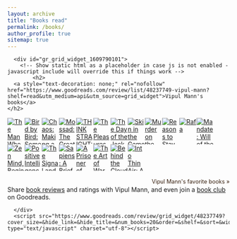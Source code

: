 ```yaml
---
layout: archive
title: "Books read"
permalink: /books/
author_profile: true
sitemap: true
---
```



   <style type="text/css" media="screen">
        .gr_grid_container {
          /* customize grid container div here. eg: width: 500px; */
        }

        .gr_grid_book_container {
          /* customize book cover container div here */
          float: left;
          width: 39px;
          height: 60px;
          padding: 0px 0px;
          overflow: hidden;
        }
      </style>
      <div id="gr_grid_widget_1609790101">
        <!-- Show static html as a placeholder in case js is not enabled - javascript include will override this if things work -->
            <h2>
      <a style="text-decoration: none;" rel="nofollow" href="https://www.goodreads.com/review/list/48237749-vipul-mann?shelf=read&utm_medium=api&utm_source=grid_widget">Vipul Mann's books</a>
    </h2>
  <div class="gr_grid_container">
    <div class="gr_grid_book_container"><a title="The Man Who Solved the Market: How Jim Simons Launched the Quant Revolution" rel="nofollow" href="https://www.goodreads.com/book/show/43889703-the-man-who-solved-the-market"><img alt="The Man Who Solved the Market: How Jim Simons Launched the Quant Revolution" border="0" src="https://i.gr-assets.com/images/S/compressed.photo.goodreads.com/books/1567623099l/43889703._SY75_.jpg" /></a></div>
    <div class="gr_grid_book_container"><a title="Bird by Bird: Some Instructions on Writing and Life" rel="nofollow" href="https://www.goodreads.com/book/show/12543.Bird_by_Bird"><img alt="Bird by Bird: Some Instructions on Writing and Life" border="0" src="https://i.gr-assets.com/images/S/compressed.photo.goodreads.com/books/1394996112l/12543._SY75_.jpg" /></a></div>
    <div class="gr_grid_book_container"><a title="Chaos: Making a New Science" rel="nofollow" href="https://www.goodreads.com/book/show/64582.Chaos"><img alt="Chaos: Making a New Science" border="0" src="https://i.gr-assets.com/images/S/compressed.photo.goodreads.com/books/1327941595l/64582._SY75_.jpg" /></a></div>
    <div class="gr_grid_book_container"><a title="Mossad: The Greatest Missions of the Israeli Secret Service" rel="nofollow" href="https://www.goodreads.com/book/show/13623874-mossad"><img alt="Mossad: The Greatest Missions of the Israeli Secret Service" border="0" src="https://i.gr-assets.com/images/S/compressed.photo.goodreads.com/books/1347981678l/13623874._SY75_.jpg" /></a></div>
    <div class="gr_grid_book_container"><a title="THINK STRAIGHT: Change Your Thoughts, Change Your Life" rel="nofollow" href="https://www.goodreads.com/book/show/36640169-think-straight"><img alt="THINK STRAIGHT: Change Your Thoughts, Change Your Life" border="0" src="https://i.gr-assets.com/images/S/compressed.photo.goodreads.com/books/1511333835l/36640169._SY75_.jpg" /></a></div>
    <div class="gr_grid_book_container"><a title="The Pleasures of the Damned" rel="nofollow" href="https://www.goodreads.com/book/show/220682.The_Pleasures_of_the_Damned"><img alt="The Pleasures of the Damned" border="0" src="https://i.gr-assets.com/images/S/compressed.photo.goodreads.com/books/1388548147l/220682._SY75_.jpg" /></a></div>
    <div class="gr_grid_book_container"><a title="The Day of the Jackal" rel="nofollow" href="https://www.goodreads.com/book/show/540020.The_Day_of_the_Jackal"><img alt="The Day of the Jackal" border="0" src="https://i.gr-assets.com/images/S/compressed.photo.goodreads.com/books/1405364996l/540020._SY75_.jpg" /></a></div>
    <div class="gr_grid_book_container"><a title="Skin in the Game: Hidden Asymmetries in Daily Life" rel="nofollow" href="https://www.goodreads.com/book/show/36507099-skin-in-the-game"><img alt="Skin in the Game: Hidden Asymmetries in Daily Life" border="0" src="https://i.gr-assets.com/images/S/compressed.photo.goodreads.com/books/1509420883l/36507099._SY75_.jpg" /></a></div>
    <div class="gr_grid_book_container"><a title="Murder on the Orient Express (Hercule Poirot, #10)" rel="nofollow" href="https://www.goodreads.com/book/show/853510.Murder_on_the_Orient_Express"><img alt="Murder on the Orient Express" border="0" src="https://i.gr-assets.com/images/S/compressed.photo.goodreads.com/books/1486131451l/853510._SY75_.jpg" /></a></div>
    <div class="gr_grid_book_container"><a title="Reasons to Stay Alive" rel="nofollow" href="https://www.goodreads.com/book/show/23363874-reasons-to-stay-alive"><img alt="Reasons to Stay Alive" border="0" src="https://i.gr-assets.com/images/S/compressed.photo.goodreads.com/books/1418674667l/23363874._SX50_.jpg" /></a></div>
    <div class="gr_grid_book_container"><a title="Rafa" rel="nofollow" href="https://www.goodreads.com/book/show/10746419-rafa"><img alt="Rafa" border="0" src="https://i.gr-assets.com/images/S/compressed.photo.goodreads.com/books/1442800017l/10746419._SY75_.jpg" /></a></div>
    <div class="gr_grid_book_container"><a title="Mandate: Will of the People" rel="nofollow" href="https://www.goodreads.com/book/show/24995272-mandate"><img alt="Mandate: Will of the People" border="0" src="https://i.gr-assets.com/images/S/compressed.photo.goodreads.com/books/1424626438l/24995272._SY75_.jpg" /></a></div>
    <div class="gr_grid_book_container"><a title="Zen Mind, Beginner's Mind: Informal Talks on Zen Meditation and Practice" rel="nofollow" href="https://www.goodreads.com/book/show/402843.Zen_Mind_Beginner_s_Mind"><img alt="Zen Mind, Beginner's Mind: Informal Talks on Zen Meditation and Practice" border="0" src="https://i.gr-assets.com/images/S/compressed.photo.goodreads.com/books/1392992935l/402843._SY75_.jpg" /></a></div>
    <div class="gr_grid_book_container"><a title="Positive Intelligence: Why Only 20% of Teams and Individuals Achieve Their True Potential and How You Can Achieve Yours" rel="nofollow" href="https://www.goodreads.com/book/show/13221308-positive-intelligence"><img alt="Positive Intelligence: Why Only 20% of Teams and Individuals Achieve Their True Potential and How You Can Achieve Yours" border="0" src="https://i.gr-assets.com/images/S/compressed.photo.goodreads.com/books/1344719507l/13221308._SX50_.jpg" /></a></div>
    <div class="gr_grid_book_container"><a title="The Signal and the Noise: Why So Many Predictions Fail—But Some Don't" rel="nofollow" href="https://www.goodreads.com/book/show/13588394-the-signal-and-the-noise"><img alt="The Signal and the Noise: Why So Many Predictions Fail—But Some Don't" border="0" src="https://i.gr-assets.com/images/S/compressed.photo.goodreads.com/books/1355058876l/13588394._SY75_.jpg" /></a></div>
    <div class="gr_grid_book_container"><a title="Sapiens: A Brief History of Humankind" rel="nofollow" href="https://www.goodreads.com/book/show/23692271-sapiens"><img alt="Sapiens: A Brief History of Humankind" border="0" src="https://i.gr-assets.com/images/S/compressed.photo.goodreads.com/books/1595674533l/23692271._SY75_.jpg" /></a></div>
    <div class="gr_grid_book_container"><a title="A Prisoner of Birth" rel="nofollow" href="https://www.goodreads.com/book/show/1611988.A_Prisoner_of_Birth"><img alt="A Prisoner of Birth" border="0" src="https://i.gr-assets.com/images/S/compressed.photo.goodreads.com/books/1442339900l/1611988._SX50_.jpg" /></a></div>
    <div class="gr_grid_book_container"><a title="The Art of War" rel="nofollow" href="https://www.goodreads.com/book/show/10534.The_Art_of_War"><img alt="The Art of War" border="0" src="https://i.gr-assets.com/images/S/compressed.photo.goodreads.com/books/1453417993l/10534._SY75_.jpg" /></a></div>
    <div class="gr_grid_book_container"><a title="Behind the Cloud: The Untold Story of How Salesforce.com Went from Idea to Billion-Dollar Company-And Revolutionized an Industry" rel="nofollow" href="https://www.goodreads.com/book/show/6659874-behind-the-cloud"><img alt="Behind the Cloud: The Untold Story of How Salesforce.com Went from Idea to Billion-Dollar Company-And Revolutionized an Industry" border="0" src="https://i.gr-assets.com/images/S/compressed.photo.goodreads.com/books/1347488145l/6659874._SX50_.jpg" /></a></div>
    <div class="gr_grid_book_container"><a title="Into Thin Air: A Personal Account of the Mount Everest Disaster" rel="nofollow" href="https://www.goodreads.com/book/show/1898.Into_Thin_Air"><img alt="Into Thin Air: A Personal Account of the Mount Everest Disaster" border="0" src="https://i.gr-assets.com/images/S/compressed.photo.goodreads.com/books/1463384482l/1898._SX50_.jpg" /></a></div>
    <br style="clear: both"/><br/><a class="gr_grid_branding" style="font-size: .9em; color: #382110; text-decoration: none; float: right; clear: both" rel="nofollow" href="https://www.goodreads.com/user/show/48237749-vipul-mann">Vipul Mann's favorite books »</a>
  <noscript><br/>Share <a rel="nofollow" href="/">book reviews</a> and ratings with Vipul Mann, and even join a <a rel="nofollow" href="/group">book club</a> on Goodreads.</noscript>
  </div>

      </div>
      <script src="https://www.goodreads.com/review/grid_widget/48237749?cover_size=&hide_link=&hide_title=&num_books=20&order=&shelf=&sort=&widget_id=1609790101" type="text/javascript" charset="utf-8"></script>
